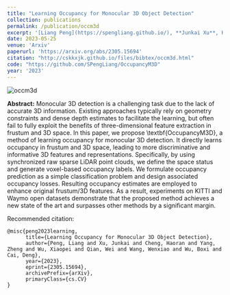 ```yaml
---
title: "Learning Occupancy for Monocular 3D Object Detection"
collection: publications
permalink: /publication/occm3d
excerpt: '[Liang Peng](https://spengliang.github.io/), **Junkai Xu**, Haoran Cheng, Zheng Yang, Xiaopei Wu, Wei Qian, Wenxiao Wang, Boxi Wu, [Deng Cai](http://www.cad.zju.edu.cn/home/dengcai/)'
date: 2023-05-25
venue: 'Arxiv'
paperurl: 'https://arxiv.org/abs/2305.15694'
citation: "http://cskkxjk.github.io/files/bibtex/occm3d.html"
code: "https://github.com/SPengLiang/OccupancyM3D"
year: '2023'
---
```


![occm3d](https://cskkxjk.github.io/images/publications/occm3d.png)

<b>Abstract:</b>
Monocular 3D detection is a challenging task due to the lack of accurate 3D information. Existing approaches typically rely on geometry constraints and dense depth estimates to facilitate the learning, but often fail to fully exploit the benefits of three-dimensional feature extraction in frustum and 3D space. In this paper, we propose \textbf{OccupancyM3D}, a method of learning occupancy for monocular 3D detection. It directly learns occupancy in frustum and 3D space, leading to more discriminative and informative 3D features and representations. Specifically, by using synchronized raw sparse LiDAR point clouds, we define the space status and generate voxel-based occupancy labels. We formulate occupancy prediction as a simple classification problem and design associated occupancy losses. Resulting occupancy estimates are employed to enhance original frustum/3D features. As a result, experiments on KITTI and Waymo open datasets demonstrate that the proposed method achieves a new state of the art and surpasses other methods by a significant margin.

Recommended citation: 
```
@misc{peng2023learning,
      title={Learning Occupancy for Monocular 3D Object Detection}, 
      author={Peng, Liang and Xu, Junkai and Cheng, Haoran and Yang, Zheng and Wu, Xiaopei and Qian, Wei and Wang, Wenxiao and Wu, Boxi and Cai, Deng},
      year={2023},
      eprint={2305.15694},
      archivePrefix={arXiv},
      primaryClass={cs.CV}
}
```
